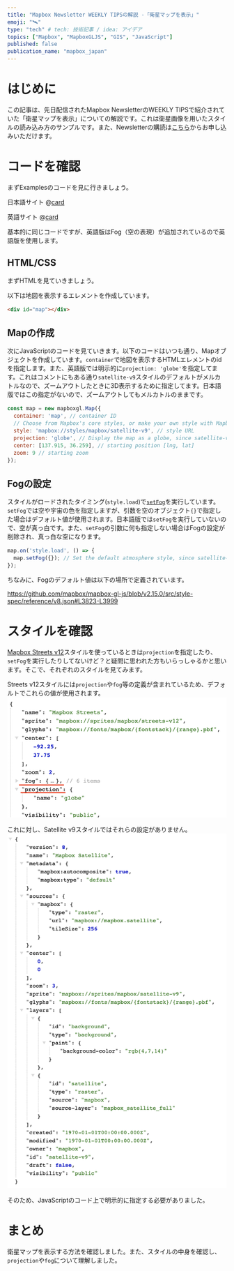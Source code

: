 ```yaml
---
title: "Mapbox Newsletter WEEKLY TIPSの解説 -「衛星マップを表示」"
emoji: "🛰️"
type: "tech" # tech: 技術記事 / idea: アイデア
topics: ["Mapbox", "MapboxGLJS", "GIS", "JavaScript"]
published: false
publication_name: "mapbox_japan"
---
```


# はじめに

この記事は、先日配信されたMapbox NewsletterのWEEKLY TIPSで紹介されていた「衛星マップを表示」についての解説です。これは衛星画像を用いたスタイルの読み込み方のサンプルです。また、Newsletterの購読は[こちら](https://www.mapbox.jp/blog?#:~:text=%E3%83%8B%E3%83%A5%E3%83%BC%E3%82%B9%E3%83%AC%E3%82%BF%E3%83%BC%E3%82%92%E8%B3%BC%E8%AA%AD)からお申し込みいただけます。


# コードを確認

まずExamplesのコードを見に行きましょう。

日本語サイト
@[card](https://docs.mapbox.com/jp/mapbox-gl-js/example/satellite-map/)

英語サイト
@[card](https://docs.mapbox.com/mapbox-gl-js/example/satellite-map/)

基本的に同じコードですが、英語版はFog（空の表現）が追加されているので英語版を使用します。

## HTML/CSS

まずHTMLを見ていきましょう。

以下は地図を表示するエレメントを作成しています。

```HTML
<div id="map"></div>
```

## Mapの作成

次にJavaScriptのコードを見ていきます。以下のコードはいつも通り、Mapオブジェクトを作成しています。`container`で地図を表示するHTMLエレメントのidを指定します。また、英語版では明示的に`projection: 'globe'`を指定してます。これはコメントにもある通り`satellite-v9`スタイルのデフォルトがメルカトルなので、ズームアウトしたときに3D表示するために指定してます。日本語版ではこの指定がないので、ズームアウトしてもメルカトルのままです。

```JavaScript
const map = new mapboxgl.Map({
  container: 'map', // container ID
  // Choose from Mapbox's core styles, or make your own style with Mapbox Studio
  style: 'mapbox://styles/mapbox/satellite-v9', // style URL
  projection: 'globe', // Display the map as a globe, since satellite-v9 defaults to Mercator
  center: [137.915, 36.259], // starting position [lng, lat]
  zoom: 9 // starting zoom
});
```

## Fogの設定

スタイルがロードされたタイミング(`style.load`)で[`setFog`](https://docs.mapbox.com/mapbox-gl-js/api/map/#map#setfog)を実行しています。`setFog`では空や宇宙の色を指定しますが、引数を空のオブジェクト`{}`で指定した場合はデフォルト値が使用されます。日本語版では`setFog`を実行していないので、空が真っ白です。また、`setFog`の引数に何も指定しない場合はFogの設定が削除され、真っ白な空になります。

```JavaScript
map.on('style.load', () => {
  map.setFog({}); // Set the default atmosphere style, since satellite-v9 doesn't include atmosphere by default.
});
```

ちなみに、Fogのデフォルト値は以下の場所で定義されています。

https://github.com/mapbox/mapbox-gl-js/blob/v2.15.0/src/style-spec/reference/v8.json#L3823-L3999


# スタイルを確認

[Mapbox Streets v12](https://www.mapbox.com/maps/streets)スタイルを使っているときは`projection`を指定したり、`setFog`を実行したりしてないけど？と疑問に思われた方もいらっしゃるかと思います。そこで、それぞれのスタイルを見てみます。

Streets v12スタイルには`projection`や`fog`等の定義が含まれているため、デフォルトでこれらの値が使用されます。
![streets](/images/articles/f1764d088e6065/streets.png)

これに対し、Satellite v9スタイルではそれらの設定がありません。
![satellite](/images/articles/f1764d088e6065/satellite.png)

そのため、JavaScriptのコード上で明示的に指定する必要がありました。


# まとめ
衛星マップを表示する方法を確認しました。また、スタイルの中身を確認し、`projection`や`fog`について理解しました。
